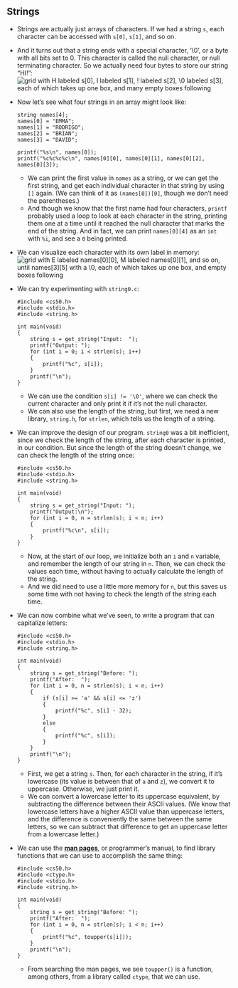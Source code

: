 
Strings
-------

*   Strings are actually just arrays of characters. If we had a string `s`, each character can be accessed with `s[0]`, `s[1]`, and so on.
*   And it turns out that a string ends with a special character, ‘\\0’, or a byte with all bits set to 0. This character is called the null character, or null terminating character. So we actually need four bytes to store our string “HI!”:  
    ![grid with H labeled s[0], I labeled s[1], ! labeled s[2], \0 labeled s[3], each of which takes up one box, and many empty boxes following](https://cs50.harvard.edu/x/2020/notes/2/memory_with_string.png)
*   Now let’s see what four strings in an array might look like:
    
        string names[4];
        names[0] = "EMMA";
        names[1] = "RODRIGO";
        names[2] = "BRIAN";
        names[3] = "DAVID";
        
        printf("%s\n", names[0]);
        printf("%c%c%c%c\n", names[0][0], names[0][1], names[0][2], names[0][3]);
        
    
    *   We can print the first value in `names` as a string, or we can get the first string, and get each individual character in that string by using `[]` again. (We can think of it as `(names[0])[0]`, though we don’t need the parentheses.)
    *   And though we know that the first name had four characters, `printf` probably used a loop to look at each character in the string, printing them one at a time until it reached the null character that marks the end of the string. And in fact, we can print `names[0][4]` as an `int` with `%i`, and see a `0` being printed.
*   We can visualize each character with its own label in memory:  
    ![grid with E labeled names[0][0], M labeled names[0][1], and so on, until names[3][5] with a \0, each of which takes up one box, and empty boxes following](https://cs50.harvard.edu/x/2020/notes/2/memory_with_string_array.png)
*   We can try experimenting with `string0.c`:
    
        #include <cs50.h>
        #include <stdio.h>
        #include <string.h>
        
        int main(void)
        {
            string s = get_string("Input:  ");
            printf("Output: ");
            for (int i = 0; i < strlen(s); i++)
            {
                printf("%c", s[i]);
            }
            printf("\n");
        }
        
    
    *   We can use the condition `s[i] != '\0'`, where we can check the current character and only print it if it’s not the null character.
    *   We can also use the length of the string, but first, we need a new library, `string.h`, for `strlen`, which tells us the length of a string.
*   We can improve the design of our program. `string0` was a bit inefficient, since we check the length of the string, after each character is printed, in our condition. But since the length of the string doesn’t change, we can check the length of the string once:
    
        #include <cs50.h>
        #include <stdio.h>
        #include <string.h>
        
        int main(void)
        {
            string s = get_string("Input: ");
            printf("Output:\n");
            for (int i = 0, n = strlen(s); i < n; i++)
            {
                printf("%c\n", s[i]);
            }
        }
        
    
    *   Now, at the start of our loop, we initialize both an `i` and `n` variable, and remember the length of our string in `n`. Then, we can check the values each time, without having to actually calculate the length of the string.
    *   And we did need to use a little more memory for `n`, but this saves us some time with not having to check the length of the string each time.
*   We can now combine what we’ve seen, to write a program that can capitalize letters:
    
        #include <cs50.h>
        #include <stdio.h>
        #include <string.h>
        
        int main(void)
        {
            string s = get_string("Before: ");
            printf("After:  ");
            for (int i = 0, n = strlen(s); i < n; i++)
            {
                if (s[i] >= 'a' && s[i] <= 'z')
                {
                    printf("%c", s[i] - 32);
                }
                else
                {
                    printf("%c", s[i]);
                }
            }
            printf("\n");
        }
        
    
    *   First, we get a string `s`. Then, for each character in the string, if it’s lowercase (its value is between that of `a` and `z`), we convert it to uppercase. Otherwise, we just print it.
    *   We can convert a lowercase letter to its uppercase equivalent, by subtracting the difference between their ASCII values. (We know that lowercase letters have a higher ASCII value than uppercase letters, and the difference is conveniently the same between the same letters, so we can subtract that difference to get an uppercase letter from a lowercase letter.)
*   We can use the [**man pages**](https://man.cs50.io/), or programmer’s manual, to find library functions that we can use to accomplish the same thing:
    
        #include <cs50.h>
        #include <ctype.h>
        #include <stdio.h>
        #include <string.h>
        
        int main(void)
        {
            string s = get_string("Before: ");
            printf("After:  ");
            for (int i = 0, n = strlen(s); i < n; i++)
            {
                printf("%c", toupper(s[i]));
            }
            printf("\n");
        }
        
    
    *   From searching the man pages, we see `toupper()` is a function, among others, from a library called `ctype`, that we can use.
